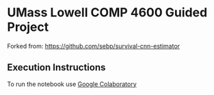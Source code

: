 # UMass Lowell COMP 4600 Guided Project
Forked from: https://github.com/sebp/survival-cnn-estimator

## Execution Instructions
To run the notebook use [Google Colaboratory](https://colab.research.google.com/github/Davies-Sam/survival-cnn-estimator/blob/master/tutorial.ipynb)
